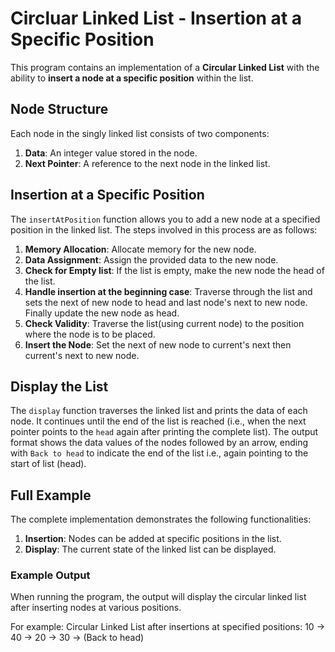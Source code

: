 # Circluar Linked List - Insertion at a Specific Position

This program contains an implementation of a **Circular Linked List** with the ability to **insert a node at a specific position** within the list.

## Node Structure

Each node in the singly linked list consists of two components:
1. **Data**: An integer value stored in the node.
2. **Next Pointer**: A reference to the next node in the linked list.

## Insertion at a Specific Position

The `insertAtPosition` function allows you to add a new node at a specified position in the linked list. The steps involved in this process are as follows:

1. **Memory Allocation**: Allocate memory for the new node.
2. **Data Assignment**: Assign the provided data to the new node.
3. **Check for Empty list**: If the list is empty, make the new node the head of the list.
4. **Handle insertion at the beginning case**: Traverse through the list and sets the next of new node to head and last node's next to new node. Finally update the new node as head.
5. **Check Validity**: Traverse the list(using current node) to the position where the node is to be placed.
6. **Insert the Node**: Set the next of new node to current's next then current's next to new node.

## Display the List

The `display` function traverses the linked list and prints the data of each node. It continues until the end of the list is reached (i.e., when the next pointer points to the `head` again after printing the complete list). The output format shows the data values of the nodes followed by an arrow, ending with `Back to head` to indicate the end of the list i.e., again pointing to the start of list (head).

## Full Example

The complete implementation demonstrates the following functionalities:
1. **Insertion**: Nodes can be added at specific positions in the list.
2. **Display**: The current state of the linked list can be displayed.

### Example Output

When running the program, the output will display the circular linked list after inserting nodes at various positions. 

For example: 
Circular Linked List after insertions at specified positions:
10 -> 40 -> 20 -> 30 -> (Back to head)
